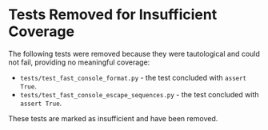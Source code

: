 # Tests Removed for Insufficient Coverage

The following tests were removed because they were tautological and could not fail, providing no meaningful coverage:

- `tests/test_fast_console_format.py` - the test concluded with `assert True`.
- `tests/test_fast_console_escape_sequences.py` - the test concluded with `assert True`.

These tests are marked as insufficient and have been removed.
